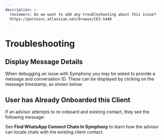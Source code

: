 ```yaml
---
description: >-
  reviewers: Do we want to add any troubleshooting about this issue?
  https://perzoinc.atlassian.net/browse/CES-5448
---
```


# Troubleshooting

## **Display Message Details**

When debugging an issue with Symphony you may be asked to provide a message and conversation ID. These can be displayed by clicking on the message timestamp, as shown below:  
  


## **User has Already Onboarded this Client**

If an advisor  attempts to re-onboard and existing contact, they see the following message:  


See **Find WhatsApp Connect Chats In Symphony** to learn how the advisor can locate chats with the existing client contact.   


